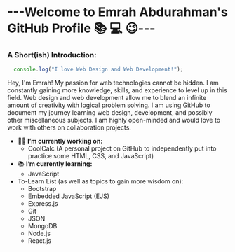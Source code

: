 #  ---Welcome to Emrah Abdurahman's GitHub Profile :books: :computer: :wink:---

### A Short(ish) Introduction:
``` js
  console.log("I love Web Design and Web Development!");
```
Hey, I'm Emrah! My passion for web technologies cannot be hidden. I am constantly gaining more knowledge, skills, 
and experience to level up in this field. Web design and web development allow me to blend an infinite amount of 
creativity with logical problem solving. I am using GitHub to document my journey learning web design, development, 
and possibly other miscellaneous subjects. I am highly open-minded and would love to work with others on collaboration 
projects.

+ 👨‍🔬 **I’m currently working on:**
  - CoolCalc (A personal project on GitHub to independently put into practice some HTML, CSS, and JavaScript)
+ 📚 **I’m currently learning:**
  - JavaScript
+ To-Learn List (as well as topics to gain more wisdom on):
  - Bootstrap
  - Embedded JavaScript (EJS)
  - Express.js
  - Git
  - JSON
  - MongoDB
  - Node.js
  - React.js
